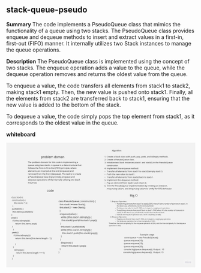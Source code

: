 ##  stack-queue-pseudo

**Summary**
The code implements a PseudoQueue class  that mimics the functionality of a queue using two stacks. The PseudoQueue class provides enqueue and dequeue methods to insert and extract values in a first-in, first-out (FIFO) manner. It internally utilizes two Stack instances to manage the queue operations.

**Description**
The PseudoQueue class is implemented using the concept of two stacks. The enqueue operation adds a value to the queue, while the dequeue operation removes and returns the oldest value from the queue.

To enqueue a value, the code transfers all elements from stack1 to stack2, making stack1 empty. Then, the new value is pushed onto stack1. Finally, all the elements from stack2 are transferred back to stack1, ensuring that the new value is added to the bottom of the stack.

To dequeue a value, the code simply pops the top element from stack1, as it corresponds to the oldest value in the queue.

**whiteboard**

![Stack-queue-pseudo whiteboard ](./Untitled%20(10).jpg)